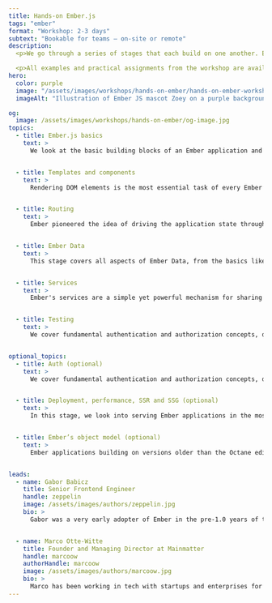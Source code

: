 ```yaml
---
title: Hands-on Ember.js
tags: "ember"
format: "Workshop: 2-3 days"
subtext: "Bookable for teams – on-site or remote"
description:
  <p>We go through a series of stages that each build on one another. Each topic is introduced via an in-depth presentation as well as a small, focussed demo application that illustrates the respective concept in practice. Over the course of the workshop we take participants through building a full Ember application step by step so each topic can be applied hands-on with the support of our tutors. Depending on each team's needs and previous experience, we will cover each topic in varying depth. We are also happy to customize workshops for the specific needs of a team and cover topics like performance, debugging, upgrading from older versions of Ember, or any topics particular to a team's application.</p></br>

  <p>All examples and practical assignments from the workshop are available publicly on GitHub.</p>
hero:
  color: purple
  image: "/assets/images/workshops/hands-on-ember/hands-on-ember-workshop-hero.jpg"
  imageAlt: "Illustration of Ember JS mascot Zoey on a purple background"

og:
  image: /assets/images/workshops/hands-on-ember/og-image.jpg
topics:
  - title: Ember.js basics
    text: >
      We look at the basic building blocks of an Ember application and how they play together. We also take a look at the CLI and development tooling like the Ember Inspector.


  - title: Templates and components
    text: >
      Rendering DOM elements is the most essential task of every Ember app. We dive deep into Handlebars, Ember's component model, tracked properties as well as actions and modifiers and more advanced topics like complex component architectures, component reusability concerns, and architectural approaches.


  - title: Routing
    text: >
      Ember pioneered the idea of driving the application state through the URL. In this stage, we explore Ember's routing, the template hierarchy, and advanced concepts like loading and error states.


  - title: Ember Data
    text: >
      This stage covers all aspects of Ember Data, from the basics like working with models and the store, to advanced topics like adapters and serializers, the json:api spec, and data loading patterns.


  - title: Services
    text: >
      Ember's services are a simple yet powerful mechanism for sharing state throughout the application as well as encapsulating specific functionality. We cover how services work and look at typical use cases and patterns.


  - title: Testing
    text: >
      We cover fundamental authentication and authorization concepts, discussing different mechanisms and related security aspects.


optional_topics:
  - title: Auth (optional)
    text: >
      We cover fundamental authentication and authorization concepts, discussing different mechanisms and related security aspects.


  - title: Deployment, performance, SSR and SSG (optional)
    text: >
      In this stage, we look into serving Ember applications in the most performant way. We cover topics like CDNs, caching and service workers, as well as server-side rendering and pre-rendering with FastBoot.


  - title: Ember’s object model (optional)
    text: >
      Ember applications building on versions older than the Octane edition are still using Ember's legacy object model with patterns like computed properties and mixins. In this stage, we cover those concepts in-depth as well as explore approaches for migrating to native classes.


leads:
  - name: Gabor Babicz
    title: Senior Frontend Engineer
    handle: zeppelin
    image: /assets/images/authors/zeppelin.jpg
    bio: >
      Gabor was a very early adopter of Ember in the pre-1.0 years of the framework and has since successfully completed numerous projects with it. He helps teams build applications and teaches best practices along the way.


  - name: Marco Otte-Witte
    title: Founder and Managing Director at Mainmatter
    handle: marcoow
    authorHandle: marcoow
    image: /assets/images/authors/marcoow.jpg
    bio: >
      Marco has been working in tech with startups and enterprises for 2 decades. He's helped companies bring relevant products to market in various industries – among them Blackberry, Generali and Experteer.
---
```


<!--break-->
